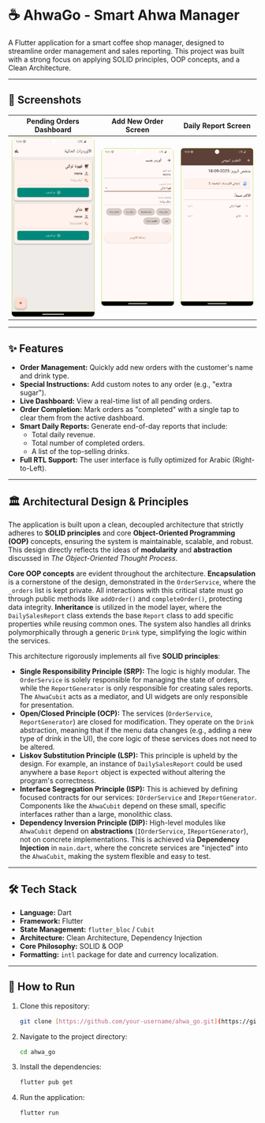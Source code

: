 # ☕ AhwaGo - Smart Ahwa Manager

A Flutter application for a smart coffee shop manager, designed to streamline order management and sales reporting. This project was built with a strong focus on applying SOLID principles, OOP concepts, and a Clean Architecture.

---

## 📸 Screenshots

| Pending Orders Dashboard | Add New Order Screen | Daily Report Screen |
|:------------------------:|:--------------------:|:-------------------:|
| ![Dashboard Screen](./assets/dashboard.png) | ![Add Order Screen](./assets/add_order.png) | ![Report Screen](./assets/report.png) |

---

## ✨ Features

* **Order Management:** Quickly add new orders with the customer's name and drink type.
* **Special Instructions:** Add custom notes to any order (e.g., "extra sugar").
* **Live Dashboard:** View a real-time list of all pending orders.
* **Order Completion:** Mark orders as "completed" with a single tap to clear them from the active dashboard.
* **Smart Daily Reports:** Generate end-of-day reports that include:
    * Total daily revenue.
    * Total number of completed orders.
    * A list of the top-selling drinks.
* **Full RTL Support:** The user interface is fully optimized for Arabic (Right-to-Left).

---

## 🏛️ Architectural Design & Principles

The application is built upon a clean, decoupled architecture that strictly adheres to **SOLID principles** and core **Object-Oriented Programming (OOP)** concepts, ensuring the system is maintainable, scalable, and robust. This design directly reflects the ideas of **modularity** and **abstraction** discussed in *The Object-Oriented Thought Process*.

**Core OOP concepts** are evident throughout the architecture. **Encapsulation** is a cornerstone of the design, demonstrated in the `OrderService`, where the `_orders` list is kept private. All interactions with this critical state must go through public methods like `addOrder()` and `completeOrder()`, protecting data integrity. **Inheritance** is utilized in the model layer, where the `DailySalesReport` class extends the base `Report` class to add specific properties while reusing common ones. The system also handles all drinks polymorphically through a generic `Drink` type, simplifying the logic within the services.

This architecture rigorously implements all five **SOLID principles**:
* **Single Responsibility Principle (SRP):** The logic is highly modular. The `OrderService` is solely responsible for managing the state of orders, while the `ReportGenerator` is only responsible for creating sales reports. The `AhwaCubit` acts as a mediator, and UI widgets are only responsible for presentation.
* **Open/Closed Principle (OCP):** The services (`OrderService`, `ReportGenerator`) are closed for modification. They operate on the `Drink` abstraction, meaning that if the menu data changes (e.g., adding a new type of drink in the UI), the core logic of these services does not need to be altered.
* **Liskov Substitution Principle (LSP):** This principle is upheld by the design. For example, an instance of `DailySalesReport` could be used anywhere a base `Report` object is expected without altering the program's correctness.
* **Interface Segregation Principle (ISP):** This is achieved by defining focused contracts for our services: `IOrderService` and `IReportGenerator`. Components like the `AhwaCubit` depend on these small, specific interfaces rather than a large, monolithic class.
* **Dependency Inversion Principle (DIP):** High-level modules like `AhwaCubit` depend on **abstractions** (`IOrderService`, `IReportGenerator`), not on concrete implementations. This is achieved via **Dependency Injection** in `main.dart`, where the concrete services are "injected" into the `AhwaCubit`, making the system flexible and easy to test.

---

## 🛠️ Tech Stack

* **Language:** Dart
* **Framework:** Flutter
* **State Management:** `flutter_bloc` / `Cubit`
* **Architecture:** Clean Architecture, Dependency Injection
* **Core Philosophy:** SOLID & OOP
* **Formatting:** `intl` package for date and currency localization.

---

## 🚀 How to Run

1.  Clone this repository:
    ```bash
    git clone [https://github.com/your-username/ahwa_go.git](https://github.com/your-username/ahwa_go.git)
    ```
2.  Navigate to the project directory:
    ```bash
    cd ahwa_go
    ```
3.  Install the dependencies:
    ```bash
    flutter pub get
    ```
4.  Run the application:
    ```bash
    flutter run
    ```
